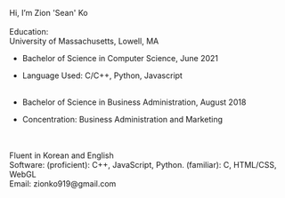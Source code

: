 Hi, I’m Zion 'Sean' Ko
<br />
<br/>
Education:<br />
  University of Massachusetts, Lowell, MA<br />
  - Bachelor of Science in Computer Science, June 2021 <br />
  - Language Used: C/C++, Python, Javascript<br /><br />
  
  - Bachelor of Science in Business Administration, August 2018 <br />
  - Concentration: Business Administration and Marketing 
<br />
<br />
Fluent in Korean and English<br />
Software: (proficient): C++, JavaScript, Python. (familiar): C, HTML/CSS, WebGL
<br />
Email: zionko919@gmail.com 
